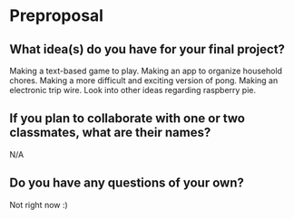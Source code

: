 # Preproposal

## What idea(s) do you have for your final project?

Making a text-based game to play.
Making an app to organize household chores.
Making a more difficult and exciting version of pong.
Making an electronic trip wire.
Look into other ideas regarding raspberry pie.

## If you plan to collaborate with one or two classmates, what are their names?

N/A

## Do you have any questions of your own?

Not right now :)
